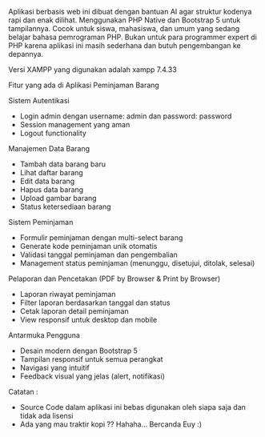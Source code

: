 Aplikasi berbasis web ini dibuat dengan bantuan AI agar struktur kodenya rapi dan enak dilihat.
Menggunakan PHP Native dan Bootstrap 5 untuk tampilannya.
Cocok untuk siswa, mahasiswa, dan umum yang sedang belajar bahasa pemrograman PHP. 
Bukan untuk para programmer expert di PHP karena aplikasi ini masih sederhana dan butuh pengembangan ke depannya.

Versi XAMPP yang digunakan adalah xampp 7.4.33

Fitur yang ada di Aplikasi Peminjaman Barang

Sistem Autentikasi
- Login admin dengan username: admin dan password: password
- Session management yang aman
- Logout functionality

Manajemen Data Barang
- Tambah data barang baru
- Lihat daftar barang
- Edit data barang
- Hapus data barang
- Upload gambar barang
- Status ketersediaan barang

Sistem Peminjaman
- Formulir peminjaman dengan multi-select barang
- Generate kode peminjaman unik otomatis
- Validasi tanggal peminjaman dan pengembalian
- Management status peminjaman (menunggu, disetujui, ditolak, selesai)

Pelaporan dan Pencetakan (PDF by Browser & Print by Browser)
- Laporan riwayat peminjaman
- Filter laporan berdasarkan tanggal dan status
- Cetak laporan detail peminjaman
- View responsif untuk desktop dan mobile

Antarmuka Pengguna
- Desain modern dengan Bootstrap 5
- Tampilan responsif untuk semua perangkat
- Navigasi yang intuitif
- Feedback visual yang jelas (alert, notifikasi)

Catatan :
- Source Code dalam aplikasi ini bebas digunakan oleh siapa saja dan tidak ada lisensi
- Ada yang mau traktir kopi ?? Hahaha... Bercanda Euy :)

